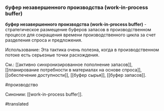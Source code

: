 ### буфер незавершенного производства (work-in-process buffer)

**буфер незавершенного производства (work-in-process buffer)** - стратегическое размещение буферов запасов в производственном процессе для сокращения времени производственного цикла за счет разделения спроса и предложения.

Использование: Эта тактика очень полезна, когда в производственном потоке есть серьезные точки расхождения.

См.: [[активно синхронизированное пополнение запасов]], [[планирование потребности в материалах на основе спроса]], [[обеспечение доступности]], [[буфер сырья]], [[буфер запасов]].

#производство

Синоним: [[work-in-process buffer]].

#translated
